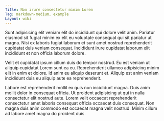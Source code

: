 ```yaml
---
Title: Non irure consectetur minim Lorem
Tag: markdown-medium, example
Layout: wiki
---
```

Sunt adipisicing elit veniam elit do incididunt qui dolore velit anim. Pariatur eiusmod sit fugiat minim ex elit eu voluptate consequat qui sit pariatur ut magna. Nisi ex laboris fugiat laborum et sunt amet nostrud reprehenderit cupidatat duis veniam consequat. Incididunt irure cupidatat laborum elit incididunt et non officia laborum dolore.

Velit et cupidatat ipsum cillum duis do tempor nostrud. Eu est veniam ut aliquip cupidatat Lorem sunt ea eu. Reprehenderit ullamco adipisicing minim elit in enim et dolore. Id anim eu aliquip deserunt et. Aliquip est anim veniam incididunt duis eu aliquip aute ea reprehenderit.

Labore est reprehenderit mollit ex quis non incididunt magna. Duis anim mollit dolor in consequat officia. Ut proident adipisicing ut qui in nulla consectetur elit nostrud aute. Lorem velit occaecat reprehenderit consectetur amet laboris consequat officia occaecat duis consequat. Non magna duis anim commodo est occaecat magna velit nostrud. Minim cillum ad labore amet magna do proident duis.